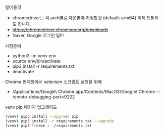 
알아둘것
* ~~chromedriver는 각 arch별로 다운받아 지정할것 (default: arm64)~~  이제 안받아도 됩니다.
* ~~https://chromedriver.chromium.org/downloads~~
* Naver, Google 로그인 됨!!!

사전준비
* python3 -m venv env
* source env/bin/activate
* pip3 install -r requirements.txt
* deactivate

Chrome 현재창에서 selenium 스크립트 실행을 위해 
* /Applications/Google\ Chrome.app/Contents/MacOS/Google\ Chrome --remote-debugging-port=9222


venv pip 패키지 업그레이드
```bash
(venv) pip3 install --upgrade pip
(venv) pip3 install -r requirements.txt --upgrade
(venv) pip3 freeze > ./requirements.txt
```